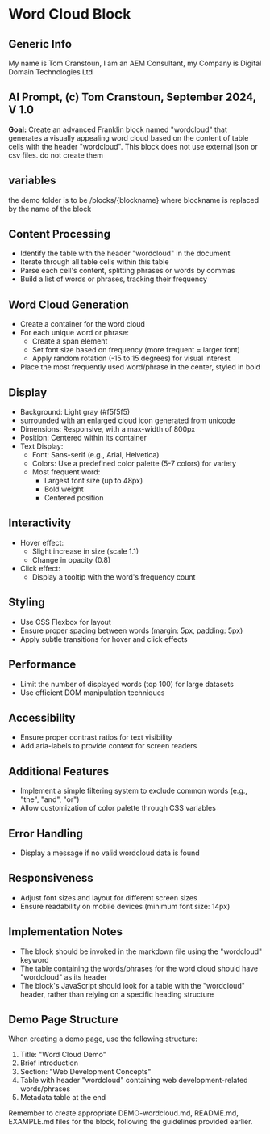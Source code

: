 # Word Cloud Block

## Generic Info

My name is Tom Cranstoun, I am an AEM Consultant, my Company is Digital Domain Technologies Ltd

## AI Prompt, (c) Tom Cranstoun, September 2024, V 1.0

**Goal:** Create an advanced Franklin block named "wordcloud" that generates a visually appealing word cloud based on the content of table cells with the header "wordcloud".  This block does not use external json or csv files. do not create them

## variables

the demo folder is to be /blocks/{blockname} where blockname is replaced by the name of the block

## Content Processing

* Identify the table with the header "wordcloud" in the document
* Iterate through all table cells within this table
* Parse each cell's content, splitting phrases or words by commas
* Build a list of words or phrases, tracking their frequency

## Word Cloud Generation

* Create a container for the word cloud
* For each unique word or phrase:
  * Create a span element
  * Set font size based on frequency (more frequent = larger font)
  * Apply random rotation (-15 to 15 degrees) for visual interest
* Place the most frequently used word/phrase in the center, styled in bold

## Display

* Background: Light gray (#f5f5f5)
* surrounded with an enlarged cloud icon generated from unicode
* Dimensions: Responsive, with a max-width of 800px
* Position: Centered within its container
* Text Display:
  * Font: Sans-serif (e.g., Arial, Helvetica)
  * Colors: Use a predefined color palette (5-7 colors) for variety
  * Most frequent word:
    * Largest font size (up to 48px)
    * Bold weight
    * Centered position

## Interactivity

* Hover effect:
  * Slight increase in size (scale 1.1)
  * Change in opacity (0.8)
* Click effect:
  * Display a tooltip with the word's frequency count

## Styling

* Use CSS Flexbox for layout
* Ensure proper spacing between words (margin: 5px, padding: 5px)
* Apply subtle transitions for hover and click effects

## Performance

* Limit the number of displayed words (top 100) for large datasets
* Use efficient DOM manipulation techniques

## Accessibility

* Ensure proper contrast ratios for text visibility
* Add aria-labels to provide context for screen readers

## Additional Features

* Implement a simple filtering system to exclude common words (e.g., "the", "and", "or")
* Allow customization of color palette through CSS variables

## Error Handling

* Display a message if no valid wordcloud data is found

## Responsiveness

* Adjust font sizes and layout for different screen sizes
* Ensure readability on mobile devices (minimum font size: 14px)

## Implementation Notes

* The block should be invoked in the markdown file using the "wordcloud" keyword
* The table containing the words/phrases for the word cloud should have "wordcloud" as its header
* The block's JavaScript should look for a table with the "wordcloud" header, rather than relying on a specific heading structure

## Demo Page Structure

When creating a demo page, use the following structure:

1. Title: "Word Cloud Demo"
2. Brief introduction
3. Section: "Web Development Concepts"
4. Table with header "wordcloud" containing web development-related words/phrases
5. Metadata table at the end

Remember to create appropriate DEMO-wordcloud.md, README.md, EXAMPLE.md files for the block, following the guidelines provided earlier.
